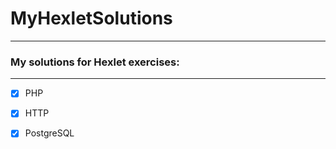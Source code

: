# MyHexletSolutions
____
### My solutions for Hexlet exercises:
____
- [X] PHP
- [X] HTTP
- [X] PostgreSQL


